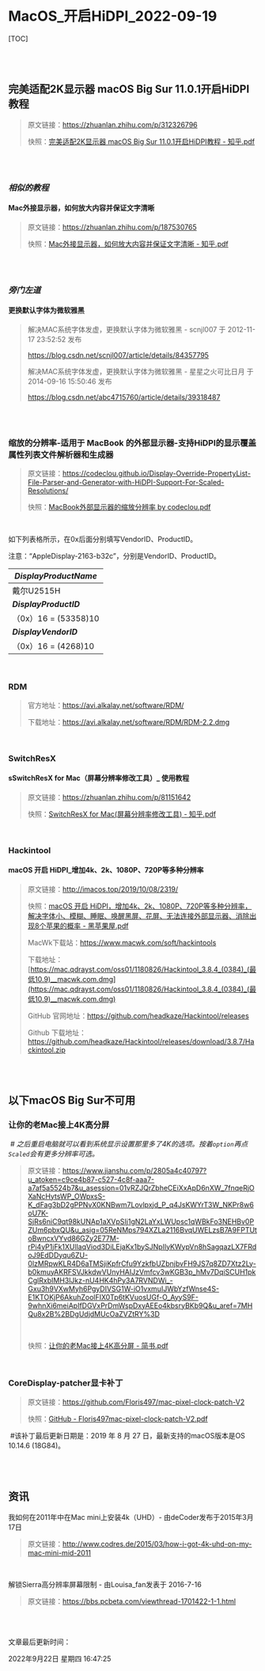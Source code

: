 # MacOS_开启HiDPI_2022-09-19

[TOC]

<br/>

<br/>

## **完美适配2K显示器 macOS Big Sur 11.0.1开启HiDPI教程**

> 原文链接：https://zhuanlan.zhihu.com/p/312326796
>
> 快照：[完美适配2K显示器 macOS Big Sur 11.0.1开启HiDPI教程 - 知乎.pdf](https://github.com/Bonba613/BlogMarkdown/raw/master/MacOS_%E5%BC%80%E5%90%AFHiDPI_2022-09-19/%E5%AE%8C%E7%BE%8E%E9%80%82%E9%85%8D2K%E6%98%BE%E7%A4%BA%E5%99%A8%20macOS%20Big%20Sur%2011.0.1%E5%BC%80%E5%90%AFHiDPI%E6%95%99%E7%A8%8B%20-%20%E7%9F%A5%E4%B9%8E.pdf)

<br/>

<br/>

### ***相似的教程***

#### Mac外接显示器，如何放大内容并保证文字清晰

> 原文链接：https://zhuanlan.zhihu.com/p/187530765
>
> 快照：[Mac外接显示器，如何放大内容并保证文字清晰 - 知乎.pdf](https://github.com/Bonba613/BlogMarkdown/raw/master/MacOS_%E5%BC%80%E5%90%AFHiDPI_2022-09-19/Mac%E5%A4%96%E6%8E%A5%E6%98%BE%E7%A4%BA%E5%99%A8%EF%BC%8C%E5%A6%82%E4%BD%95%E6%94%BE%E5%A4%A7%E5%86%85%E5%AE%B9%E5%B9%B6%E4%BF%9D%E8%AF%81%E6%96%87%E5%AD%97%E6%B8%85%E6%99%B0%20-%20%E7%9F%A5%E4%B9%8E.pdf)

<br/>

<br/>

### ***旁门左道***

#### 更换默认字体为微软雅黑

> 解决MAC系统字体发虚，更换默认字体为微软雅黑 - scnjl007 于 2012-11-17 23:52:52 发布
>
> https://blog.csdn.net/scnjl007/article/details/84357795
>
> 解决MAC系统字体发虚，更换默认字体为微软雅黑 - 星星之火可比日月 于 2014-09-16 15:50:46 发布
>
> https://blog.csdn.net/abc4715760/article/details/39318487

<br/>

<br/>

### **缩放的分辨率-适用于 MacBook 的外部显示器-支持HiDPI的显示覆盖属性列表文件解析器和生成器**

> 原文链接：https://codeclou.github.io/Display-Override-PropertyList-File-Parser-and-Generator-with-HiDPI-Support-For-Scaled-Resolutions/
>
> 快照：[MacBook外部显示器的缩放分辨率  by codeclou.pdf](https://github.com/Bonba613/BlogMarkdown/raw/master/MacOS_%E5%BC%80%E5%90%AFHiDPI_2022-09-19/MacBook%E5%A4%96%E9%83%A8%E6%98%BE%E7%A4%BA%E5%99%A8%E7%9A%84%E7%BC%A9%E6%94%BE%E5%88%86%E8%BE%A8%E7%8E%87%20%20by%20codeclou.pdf)

<br/>

如下列表格所示，在0x后面分别填写VendorID、ProductID。

注意：“AppleDisplay-2163-b32c”，分别是VendorID、ProductID。

| _DisplayProductName_   |
| ---------------------- |
| 戴尔U2515H             |
| **_DisplayProductID_** |
| （0x）16 = (53358)10   |
| **_DisplayVendorID_**  |
| （0x）16 = (4268)10    |

<br/>

### **RDM**

> 官方地址：https://avi.alkalay.net/software/RDM/
>
> 下载地址：https://avi.alkalay.net/software/RDM/RDM-2.2.dmg

<br/>

### **SwitchResX**

#### sSwitchResX for Mac（屏幕分辨率修改工具）_ 使用教程

> 原文链接：https://zhuanlan.zhihu.com/p/81151642
>
> 快照：[SwitchResX for Mac(屏幕分辨率修改工具) - 知乎.pdf](https://github.com/Bonba613/BlogMarkdown/raw/master/MacOS_%E5%BC%80%E5%90%AFHiDPI_2022-09-19/SwitchResX%20for%20Mac(%E5%B1%8F%E5%B9%95%E5%88%86%E8%BE%A8%E7%8E%87%E4%BF%AE%E6%94%B9%E5%B7%A5%E5%85%B7)%20-%20%E7%9F%A5%E4%B9%8E.pdf)

<br/>

### **Hackintool**

#### macOS 开启 HiDPI_增加4k、2k、1080P、720P等多种分辨率

> 原文链接：http://imacos.top/2019/10/08/2319/
>
> 快照：[macOS 开启 HiDPI，增加4k、2k、1080P、720P等多种分辨率，解决字体小、模糊、睡眠、唤醒黑屏、花屏、无法连接外部显示器、消除出现8个苹果的概率 - 黑苹果屋.pdf](https://github.com/Bonba613/BlogMarkdown/raw/master/MacOS_%E5%BC%80%E5%90%AFHiDPI_2022-09-19/macOS%20%E5%BC%80%E5%90%AF%20HiDPI%EF%BC%8C%E5%A2%9E%E5%8A%A04k%E3%80%812k%E3%80%811080P%E3%80%81720P%E7%AD%89%E5%A4%9A%E7%A7%8D%E5%88%86%E8%BE%A8%E7%8E%87%EF%BC%8C%E8%A7%A3%E5%86%B3%E5%AD%97%E4%BD%93%E5%B0%8F%E3%80%81%E6%A8%A1%E7%B3%8A%E3%80%81%E7%9D%A1%E7%9C%A0%E3%80%81%E5%94%A4%E9%86%92%E9%BB%91%E5%B1%8F%E3%80%81%E8%8A%B1%E5%B1%8F%E3%80%81%E6%97%A0%E6%B3%95%E8%BF%9E%E6%8E%A5%E5%A4%96%E9%83%A8%E6%98%BE%E7%A4%BA%E5%99%A8%E3%80%81%E6%B6%88%E9%99%A4%E5%87%BA%E7%8E%B08%E4%B8%AA%E8%8B%B9%E6%9E%9C%E7%9A%84%E6%A6%82%E7%8E%87%20-%20%E9%BB%91%E8%8B%B9%E6%9E%9C%E5%B1%8B.pdf)
>
> 
>
> MacWk下载站：https://www.macwk.com/soft/hackintools
>
> 下载地址：[https://mac.qdrayst.com/oss01/1180826/Hackintool_3.8.4_(0384)_(最低10.9)__macwk.com.dmg](https://mac.qdrayst.com/oss01/1180826/Hackintool_3.8.4_(0384)_(最低10.9)__macwk.com.dmg)
>
> GitHub 官网地址：https://github.com/headkaze/Hackintool/releases
>
> Github 下载地址：https://github.com/headkaze/Hackintool/releases/download/3.8.7/Hackintool.zip

<br/>

<br/>

## **以下macOS Big Sur不可用**

### 让你的老Mac接上4K高分屏

​			_# 之后重启电脑就可以看到系统显示设置那里多了4K的选项。按着`option`再点`Scaled`会有更多分辨率可选。_

> 原文链接：https://www.jianshu.com/p/2805a4c40797?u_atoken=c9ce4b87-c527-4c8f-aaa7-a7af5a5524b7&u_asession=01vRZJQrZbheCEiXxApD6nXW_7fnqeRjOXaNcHytsWP_OWpxsS-K_dFag3bD2gPPNvX0KNBwm7Lovlpxjd_P_q4JsKWYrT3W_NKPr8w6oU7K-SjRs6niC9qt98kUNAp1aXVpSIj1gN2LaYxLWUpsc1qWBkFo3NEHBv0PZUm6pbxQU&u_asig=05ReNMps794XZLa2116BvqUWELzsB7A9FPTUtoBwncxVYvd86GZy2E77M-rPi4yP1jFk1XUllaqViod3DiLEjaKx1bySJNpIlyKWypVn8hSagqazLX7FRdoJ9EdDDyqu6ZU-0lzMRpwKLR4D6aTMSjiKpfrCfu9YzkfbUZbnjbvFH9JS7q8ZD7Xtz2Ly-b0kmuyAKRFSVJkkdwVUnyHAIJzVmfcv3wKGB3p_hMv7DqiSCUH1pkCglRxbIMH3lJkz-nU4HK4hPy3A7RVNDWi_-Gxu3h9VXwMyh6PgyDIVSG1W-iO1vxmuIJWbYzfWnse4S-E1KTOKjP6AkuhZoolFIX0Tp6tKVuosUGf-O_AyyS9F-9whnXi6meiApIfDGVxPrDmWspDxyAEEo4kbsryBKb9Q&u_aref=7MHQu8x2B%2BDgUdjdMUcOaZVZtRY%3D
>
> <br/>
>
> 快照：[让你的老Mac接上4K高分屏 - 简书.pdf](https://github.com/Bonba613/BlogMarkdown/raw/master/MacOS_%E5%BC%80%E5%90%AFHiDPI_2022-09-19/%E8%AE%A9%E4%BD%A0%E7%9A%84%E8%80%81Mac%E6%8E%A5%E4%B8%8A4K%E9%AB%98%E5%88%86%E5%B1%8F%20-%20%E7%AE%80%E4%B9%A6.pdf)

<br/>

### CoreDisplay-patcher显卡补丁

> 原文链接：https://github.com/Floris497/mac-pixel-clock-patch-V2
>
> 快照：[GitHub - Floris497mac-pixel-clock-patch-V2.pdf](https://github.com/Bonba613/BlogMarkdown/raw/master/MacOS_%E5%BC%80%E5%90%AFHiDPI_2022-09-19/GitHub%20-%20Floris497mac-pixel-clock-patch-V2.pdf)

​				#该补丁最后更新日期是：2019 年 8 月 27 日，最新支持的macOS版本是OS 10.14.6 (18G84)。

<br/>

<br/>

## **资讯**

我如何在2011年中在Mac mini上安装4k（UHD）- 由deCoder发布于2015年3月17日

> 原文链接：http://www.codres.de/2015/03/how-i-got-4k-uhd-on-my-mac-mini-mid-2011

<br/>

解锁Sierra高分辨率屏幕限制 - 由Louisa_fan发表于 2016-7-16

> 原文链接：https://bbs.pcbeta.com/viewthread-1701422-1-1.html

<br/>

<br/>

文章最后更新时间：

2022年9月22日 星期四 16:47:25
